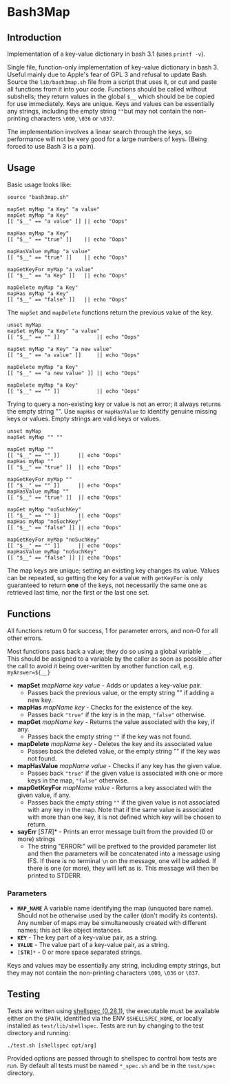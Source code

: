 # Bash3Map

## Introduction

Implementation of a key-value dictionary in bash 3.1 (uses `printf -v`).

Single file, function-only implementation of key-value dictionary in bash 3. Useful mainly due to Apple's fear of GPL 3 and refusal to update Bash. Source the `lib/bash3map.sh` file from a script that uses it, or cut and paste all functions from it into your code. Functions should be called without subshells; they return values in the global `$__` which should be be copied for use immediately. Keys are unique. Keys and values can be essentially any strings, including the empty string `""`but may not contain the non-printing characters `\000`, `\036` or `\037`.

The implementation involves a linear search through the keys, so performance will not be very good for a large numbers of keys. (Being forced to use Bash 3 is a pain).

## Usage

Basic usage looks like:

```
source "bash3map.sh"

mapSet myMap "a Key" "a value"
mapGet myMap "a Key"
[[ "$__" == "a value" ]] || echo "Oops"

mapHas myMap "a Key"
[[ "$__" == "true" ]]    || echo "Oops"

mapHasValue myMap "a value"
[[ "$__" == "true" ]]    || echo "Oops"

mapGetKeyFor myMap "a value"
[[ "$__" == "a Key" ]]   || echo "Oops"

mapDelete myMap "a Key"
mapHas myMap "a Key"
[[ "$__" == "false" ]]   || echo "Oops"
```

The `mapSet` and `mapDelete` functions return the previous value of the key.

```
unset myMap
mapSet myMap "a Key" "a value"
[[ "$__" == "" ]]            || echo "Oops"

mapSet myMap "a Key" "a new value"
[[ "$__" == "a value" ]]     || echo "Oops"

mapDelete myMap "a Key"
[[ "$__" == "a new value" ]] || echo "Oops"

mapDelete myMap "a Key"
[[ "$__" == "" ]]            || echo "Oops"
```

Trying to query a non-existing key or value is not an error; it always returns the empty string "". Use `mapHas` or `mapHasValue` to identify genuine missing keys or values. Empty strings are valid keys or values.

```
unset myMap
mapSet myMap "" ""

mapGet myMap ""
[[ "$__" == "" ]]      || echo "Oops"
mapHas myMap ""
[[ "$__" == "true" ]]  || echo "Oops"

mapGetKeyFor myMap ""
[[ "$__" == "" ]]      || echo "Oops"
mapHasValue myMap ""
[[ "$__" == "true" ]]  || echo "Oops"

mapGet myMap "noSuchKey"
[[ "$__" == "" ]]      || echo "Oops"
mapHas myMap "noSuchKey"
[[ "$__" == "false" ]] || echo "Oops"

mapGetKeyFor myMap "noSuchKey"
[[ "$__" == "" ]]      || echo "Oops"
mapHasValue myMap "noSuchKey"
[[ "$__" == "false" ]] || echo "Oops"
```

The map keys are unique; setting an existing key changes its value. Values can be repeated, so getting the key for a value with `getKeyFor` is only guaranteed to return **one** of the keys, not necessarily the same one as retrieved last time, nor the first or the last one set.

## Functions

All functions return 0 for success, 1 for parameter errors, and non-0 for all other errors.

Most functions pass back a value; they do so using a global variable `__`. This should be assigned to a variable by the caller as soon as possible after the call to avoid it being over-written by another function call, e.g. `myAnswer=${__}`

* **mapSet** *mapName* *key* *value* - Adds or updates a key-value pair.
    + Passes back the previous value, or the empty string "" if adding a new key.
* **mapHas** *mapName* *key* - Checks for the existence of the key.
    + Passes back `"true"` if the key is in the map, `"false"` otherwise.
* **mapGet** *mapName* *key* - Returns the value associated with the key, if any.
    + Passes back the empty string `""` if the key was not found.
* **mapDelete** *mapName* *key* - Deletes the key and its associated value
    + Passes back the deleted value, or the empty string "" if the key was not found.
* **mapHasValue** *mapName* *value* - Checks if any key has the given value.
    + Passes back `"true"` if the given value is associated with one or more keys in the map, `"false"` otherwise.
* **mapGetKeyFor** *mapName* *value* - Returns a key associated with the given value, if any.
    + Passes back the empty string `""` if the given value is not associated with any key in the map. Note that if the same value is associated with more than one key, it is not defined which key will be chosen to return.
* **sayErr** [*STR*]* - Prints an error message built from the provided (0 or more) strings
    + The string "ERROR:" will be prefixed to the provided parameter list and then the parameters will be concatenated into a message using IFS. If there is no terminal `\n` on the message, one will be added. If there is one (or more), they will left as is. This message will then be printed to STDERR.

### Parameters

* **`MAP_NAME`** A variable name identifying the map (unquoted bare name). Should not be otherwise used by the caller (don't modify its contents). Any number of maps may be simultaneously created with different names; this act like object instances.
* **`KEY`** - The key part of a key-value pair, as a string.
* **`VALUE`** - The value part of a key-value pair, as a string.
* `[`**`STR`**`]*` - 0 or more space separated strings.

Keys and values may be essentially any string, including empty strings, but they may not contain the non-printing characters  `\000`, `\036` or `\037`.


## Testing

Tests are written using [shellspec (0.28.1)](https://github.com/shellspec/shellspec), the executable must be available either on the `$PATH`, identified via the ENV `$SHELLSPEC_HOME`, or locally installed as `test/lib/shellspec`. Tests are run by changing to the test directory and running:

```  
./test.sh [shellspec opt/arg]
```

Provided options are passed through to shellspec to control how tests are run. By default all tests must be named `*_spec.sh` and be in the `test/spec` directory.

